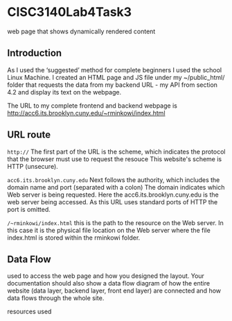 # CISC3140Lab4Task3
web page that shows dynamically rendered content

## Introduction

As I used the ‘suggested’ method for complete beginners I used the school Linux Machine. I created an
HTML page and JS file under my ~/public_html/ folder that requests the data from my backend URL - my API from section 4.2 and display its text on the webpage. 

The URL to my complete frontend and backend webpage is http://acc6.its.brooklyn.cuny.edu/~rminkowi/index.html


## URL route
`http://`
The first part of the URL is the scheme, which indicates the protocol that the browser must use to request the resouce 
This website's scheme is HTTP (unsecure).

`acc6.its.brooklyn.cuny.edu`
Next follows the authority, which includes the domain name and port (separated with a colon)
The domain indicates which Web server is being requested. Here the acc6.its.brooklyn.cuny.edu is the web server being accessed. As this URL 
uses standard ports of HTTP the port is omitted. 

`/~rminkowi/index.html`
this is the path to the resource on the Web server. In this case it is the physical file location on the Web server where the file index.html 
is stored within the rminkowi folder. 

## Data Flow



used to access the web page and how you designed the layout. 
Your documentation should also show a data flow diagram of 
how the entire website (data layer, backend layer, front end layer) are connected and how data flows through the whole site.

resources used
